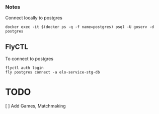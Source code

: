 


### Notes

Connect locally to postgres

```
docker exec -it $(docker ps -q -f name=postgres) psql -U goserv -d postgres
```


## FlyCTL
To connect to postgres
```
flyctl auth login
fly postgres connect -a elo-service-stg-db
```

# TODO

[ ] Add Games, Matchmaking